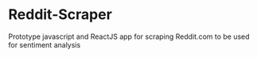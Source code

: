 # Reddit-Scraper
 Prototype javascript and ReactJS app for scraping Reddit.com to be used for sentiment analysis
